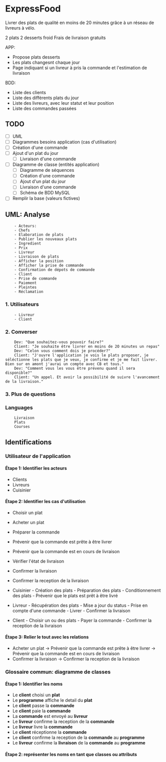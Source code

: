# ExpressFood

Livrer des plats de qualité en moins de 20 minutes grâce à un réseau de livreurs à vélo.

2 plats 2 desserts froid
Frais de livraison gratuits

APP:
- Propose plats desserts
- Les plats changesnt chaque jour
- Page indiquant si un livreur à pris la commande et l'estimation de livraison

BDD:
- Liste des clients
- Liste des différents plats du jour
- Liste des livreurs, avec leur statut et leur position
- Liste des commandes passées

## TODO

- [ ] UML
- [ ] Diagrammes besoins application (cas d'utilisation)
- [ ] Création d'une commande
- [ ] Ajout d'un plat du jour
    - [ ]  Livraison d'une commande
- [ ]  Diagramme de classe (entités application)
    - [ ] Diagramme de séquences 
    - [ ] Création d'une commande
    - [ ] Ajout d'un plat du jour
    - [ ] Livraison d'une commande
    - [ ] Schéma de BDD MySQL
- [ ] Remplir la base (valeurs fictives)

## UML: Analyse
        - Acteurs:
        - Chefs
        - Elaboration de plats
        - Publier les nouveaux plats
        - Ingredient
        - Prix
        - Livreur
        - Livraison de plats
        - Afficher la position
        - Afficher la prise de commande
        - Confirmation de dépots de commande
        - Client
        - Prise de commande
        - Paiement
        - Pleintes
        - Réclamation

### 1. Utilisateurs
        - Livreur
        - Client
### 2. Converser
        Dev: "Que souhaitez-vous pouvoir faire?"
        Client: "Je souhaite être livrer en moins de 2O minutes un repas"
        Dev: "Celon vous comment dois je procéder?"
        Client: "J'ouvre l'application je vois le plats proposer, je séléctionne les plats que je veux, je confirme et je me fait livrer. Bien sur en amont j'aurai un compte avec CB et tous."
        Dev: "Comment vous les vous être prévenu quand il sera disponible?"
        Client: "Un appel. Et avoir la possibilité de suivre l'avancement de la livraison."
### 3. Plus de questions
### Languages
        Livraison
        Plats
        Courses
## Identifications
### Utilisateur de l'application
#### Étape 1: Identifier les acteurs
- Clients
- Livreurs
- Cuisinier
#### Étape 2: Identifier les cas d'utilisation
- Choisir un plat
- Acheter un plat
- Préparer la commande
- Prévenir que la commande est prête à être livrer
- Prévenir que la commande est en cours de livraison
- Vérifier l'état de livraison
- Confirmer la livraison
- Confirmer la reception de la livraison

- Cuisinier
        - Création des plats
        - Préparation des plats
        - Conditionnement des plats
        - Prévenir que le plats est prêt à être livré

- Livreur
        - Récupération des plats
        - Mise a jour du status
        - Prise en compte d'une commande
        - Livrer
        - Confirmer la livraison

- Client
        - Choisir un ou des plats
        - Payer la commande
        - Confirmer la reception de la livraison 

#### Étape 3: Relier le tout avec les relations
- Acheter un plat -> Prévenir que la commande est prête à être livrer -> Prévenir que la commande est en cours de livraison
- Confirmer la livraison -> Confirmer la reception de la livraison

### Glossaire commun: diagramme de classes
#### Étape 1: Identifier les noms
- Le **client** choisi un **plat**
- Le **programme** affiche le detail du **plat**
- Le **client** passe la **commande**
- Le **client** paie la **commande**
- La **commande** est envoyé au **livreur**
- Le **livreur** confirme la reception de la **commande**
- Le **livreur** livre la **commande**
- Le **client** réceptionne la **commande**
- Le **client** confirme la reception de la **commande** au **programme**
- Le **livreur** confirme la **livraison** de la **commande** au **programme**
#### Étape 2: représenter les noms en tant que classes ou attributs


